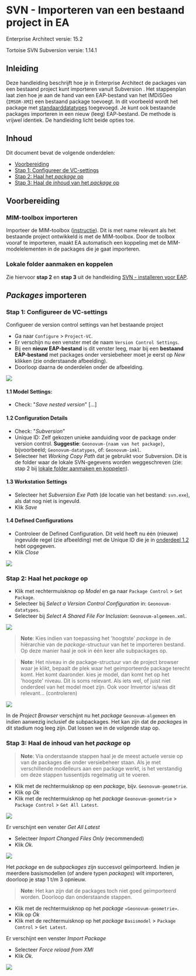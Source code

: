 # SVN - Importeren van een bestaand project in EA

Enterprise Architect versie: 15.2

Tortoise SVN Subversion versie: 1.14.1

## Inleiding
Deze handleiding beschrijft hoe je in Enterprise Architect de packages van een bestaand project kunt importeren vanuit Subversion . Het stappenplan laat zien hoe je aan de hand van een EAP-bestand van het IMDiSGeo (`IMSOR-XMI`) een bestaand package toevoegt. In dit voorbeeld wordt het package met [standaarddatatypes](https://geonovum.github.io/uml-datatypen/) toegevoegd. Je kunt ook bestaande packages importeren in een nieuw (leeg) EAP-bestand. De methode is vrijwel identiek. De handleiding licht beide opties toe.

## Inhoud

Dit document bevat de volgende onderdelen: 

 - [Voorbereiding](#voorbereiding)
 - [Stap 1: Configureer de VC-settings](#stap-1-configureer-de-vc-settings)
 - [Stap 2: Haal het _package_ op](#stap-2-haal-het-package-op)
 - [Stap 3: Haal de inhoud van het _package_ op](#stap-3-haal-de-inhoud-van-het-package-op)

## Voorbereiding

### MIM-toolbox importeren
Importeer de MIM-toolbox ([instructie](https://github.com/Geonovum/MIM-Werkomgeving/blob/master/UML%20profieltooling/werkversie1.1.1/README.md#1--importeren-mim-toolbox)). Dit is met name relevant als het bestaande project ontwikkeld is met de MIM-toolbox. Door de toolbox vooraf te importeren, maakt EA automatisch een koppeling met de MIM-modelelementen in de packages die je gaat importeren.

### Lokale folder aanmaken en koppelen
Zie hiervoor **stap 2** en **stap 3** uit de handleiding [SVN - installeren voor EAP](https://github.com/Geonovum/imvertor/blob/main/handleidingen/SVN%20-%20installeren%20voor%20EAP.md#handleiding-voor-het-installeren-van-svn-subversion-voor-een-eap-bestand).

## _Packages_ importeren

### Stap 1: Configureer de VC-settings
Configueer de version control settings van het bestaande project

 - Ga naar `Configure` > `Project-VC`.
 - Er verschijn nu een venster met de naam `Version Control Settings`.
 - Bij een **nieuw EAP-bestand** is dit venster leeg, maar bij een **bestaand EAP-bestand** met packages onder versiebeheer moet je eerst op _New_ klikken (zie onderstaande afbeelding).
 - Doorloop daarna de onderdelen onder de afbeelding.

![](media/svn_pcsettings_create_new.png)

#### 1.1 Model Settings:
 - Check: "_Save nested version_" [...]

#### 1.2 Configuration Details
 - Check: "_Subversion_"
 - Unique ID: Zelf gekozen unieke aanduiding voor de package onder version control. **Suggestie**: `Geonovum-{naam van het package}`, bijvoorbeeld; `Geonovum-datatypes`, of: `Geonovum-imkl`.
 - Selecteer het _Working Copy Path_ dat je gebruikt voor Subversion. Dit is de folder waar de lokale SVN-gegevens worden weggeschreven (zie: stap 2 bij [lokale folder aanmaken en koppelen](#lokale-folder-aanmaken-en-koppelen)).

#### 1.3 Workstation Settings
 - Selecteer het _Subversion Exe Path_ (de locatie van het bestand: `svn.exe`), als dat nog niet is ingevuld.
 - Klik _Save_

#### 1.4 Defined Configurations
 - Controleer de Defined Configuration. Dit veld heeft nu één (nieuwe) ingevulde regel (zie afbeelding) met de Unique ID die je in [onderdeel 1.2](#12-configuration-details) hebt opgegeven.
 - Klik _Close_

![](media/svn_configure_project_vc.jpg)

### Stap 2: Haal het _package_ op

 - Klik met rechtermuisknop op _Model_ en ga naar `Package Control` > `Get Package`.
 - Selecteer bij _Select a Version Control Configuration_ in: `Geonovum-datatypes`.
 - Selecteer bij _Select A Shared File For Inclusion_: `Geonovum-algemeen.xml`.

![](media/svn_get_package.png)

 > **Note**: Kies indien van toepassing het 'hoogtste' _package_ in de hiërarchie van de _package_-structuur van het te importeren bestand. Op deze manier haal je ook in één keer alle subpackages op. 

 > **Note**: Het niveau in de package-structuur van de project browser waar je klikt, bepaalt de plek waar het geimporteerde package terecht komt. Het komt daaronder. kies je model, dan komt het op het 'hoogste' niveau. Dit is soms relevant. Als iets wel, of juist niet onderdeel van het model moet zijn. Ook voor Imvertor is/was dit relevant... (controleren)

![](media/svn_get_shared_file.png)

In de _Project Browser_ verschijnt nu het _package_ `Geonovum-algemeen` en indien aanwezig inclusief de subpackages. Het kan zijn dat de _packages_ in dit stadium nog leeg zijn. Dat lossen we in de volgende stap op.

### Stap 3: Haal de inhoud van het _package_ op

 > **Note**: Via onderstaande stappen haal je de meest actuele versie op van de packages die onder versiebeheer staan. Als je met verschillende modelleurs aan een package werkt, is het verstandig om deze stappen tussentijds regelmatig uit te voeren.

 - Klik met de rechtermuisknop op een _package_, bijv. `Geonovum-geometrie`.
 - Klik op _Ok_
 - Klik met de rechtermuisknop op het _package_ `Geonovum-geometrie` > `Package Control` > `Get All Latest`.

![](media/svn_get_all_latest.png)

Er verschijnt een venster _Get All Latest_
 - Selecteer _Import Changed Files Only_ (recommended)
 - Klik _Ok_.

![](media/svn_get_all_latest_window.png)

Het _package_ en de _subpackages_ zijn succesvol geïmporteerd. Indien je meerdere basismodellen (of andere typen _packages_) wilt importeren, doorloop je stap 1 t/m 3 opnieuw.

 > **Note**: Het kan zijn dat de packages toch niet goed geïmporteerd worden. Doorloop dan onderstaande stappen.

 - Klik met de rechtermuisknop op het _package_ `«Geonovum-geometrie»`.
 - Klik op _Ok_
 - Klik met de rechtermuisknop op het _package_ `Basismodel` > `Package Control` > `Get Latest`.

Er verschijnt een venster _Import Package_
 - Selecteer _Force reload from XMI_
 - Klik _Ok_.

 ![](media/svn_get_latest_force_reload.png)

